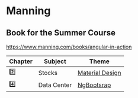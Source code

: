# Manning

## Book for the Summer Course

https://www.manning.com/books/angular-in-action

|  Chapter            | Subject       |  Theme                                          |
|---------------------|---------------|-------------------------------------------------|
| [:two:](chapter2)   | Stocks        | [Material Design](https://material.angular.io)  |
| [:four:](chapter4)  | Data Center   | [NgBootsrap](https://ng-bootstrap.github.io)    |
